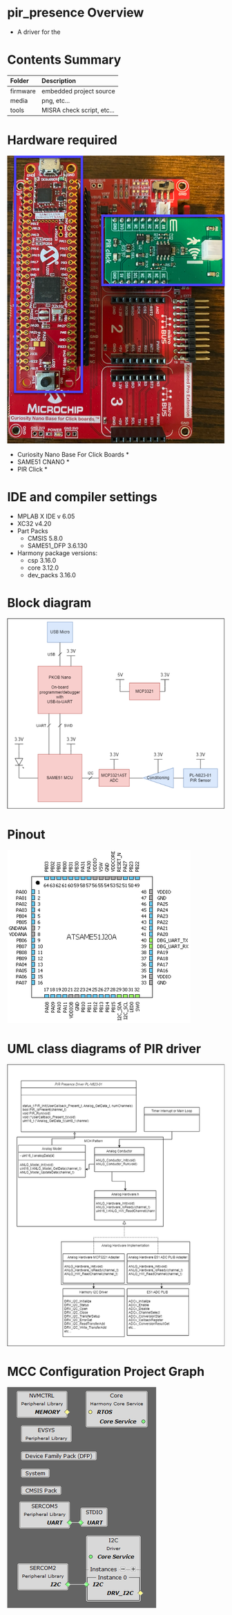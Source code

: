 # pir_presence Overview
 * A driver for the 

# Contents Summary

| Folder              | Description                                                |
|:--------------------|:-----------------------------------------------------------|
| firmware            | embedded project source                                    |
| media               | png, etc...                                                |
| tools               | MISRA check script, etc...                                 |

# Hardware required

![image](media/HardwarePhoto.png)

* Curiosity Nano Base For Click Boards
    * 
* SAME51 CNANO
    * 
* PIR Click
    * 

# IDE and compiler settings

* MPLAB X IDE v 6.05
* XC32 v4.20
* Part Packs
    * CMSIS 5.8.0
    * SAME51_DFP 3.6.130
* Harmony package versions:
    * csp 3.16.0
    * core 3.12.0
    * dev_packs 3.16.0

# Block diagram

![image](media/HardwareBlockDiagram.png)

# Pinout

![image](media/pinout.png)

# UML class diagrams of PIR driver

![image](media/PirDriverUml.png)

# MCC Configuration Project Graph

![image](media/ProjectGraph.png)